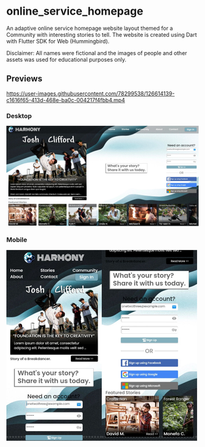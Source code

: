 # online_service_homepage

An adaptive online service homepage website layout themed for a Community with interesting stories to tell. The website is created using Dart with Flutter SDK for Web (Hummingbird).

Disclaimer: All names were fictional and the images of people and other assets was used for educational purposes only.

## Previews

https://user-images.githubusercontent.com/78299538/126614139-c1616f65-413d-468e-ba0c-004217f4fbb4.mp4

### Desktop
[<img src="docs/desktop_preview.jpeg" width="600"/>](docs/desktop_preview.jpeg)

### Mobile
[<img src="docs/mobile_preview.jpg" width="500"/>](docs/mobile_preview.jpg)

